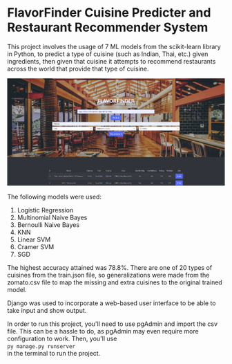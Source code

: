 # FlavorFinder Cuisine Predicter and Restaurant Recommender System

This project involves the usage of 7 ML models from the scikit-learn library in Python, to predict a type of cuisine (such as Indian, Thai, etc.) given ingredients, then given that cuisine it attempts to recommend restaurants across the world that provide that type of cuisine.

![Webpage 1](screenshots/Picture1.png)

The following models were used:
1. Logistic Regression
2. Multinomial Naive Bayes
3. Bernoulli Naive Bayes
4. KNN
5. Linear SVM
6. Cramer SVM
7. SGD

The highest accuracy attained was 78.8%. There are one of 20 types of cuisines from the train.json file, so generalizations were made from the zomato.csv file to map the missing and extra cuisines to the original trained model. 

Django was used to incorporate a web-based user interface to be able to take input and show output.

In order to run this project, you'll need to use pgAdmin and import the csv file. This can be a hassle to do, as pgAdmin may even require more configuration to work. Then, you'll use   
`py manage.py runserver`  
in the terminal to run the project.
